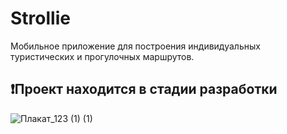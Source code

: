 # Strollie

Мобильное приложение для построения индивидуальных туристических и прогулочных маршрутов.

## ❗Проект находится в стадии разработки


![Плакат_123 (1) (1)](https://user-images.githubusercontent.com/40001420/161396068-e1789f4b-b252-41ac-bcc0-133392487c1c.png)
